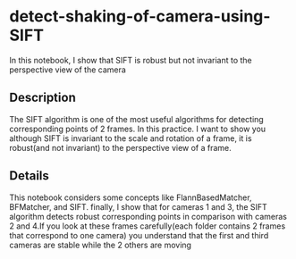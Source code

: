 # detect-shaking-of-camera-using-SIFT
In this notebook, I show that SIFT is robust but not invariant to the perspective view of the camera
## Description
The SIFT algorithm is one of the most useful algorithms for detecting corresponding points of 2 frames. 
In this practice. I want to show you although SIFT is invariant to the scale and rotation of a frame, it is robust(and not invariant) to the perspective view of a frame. 
## Details
This notebook considers some concepts like FlannBasedMatcher, BFMatcher, and SIFT. finally, I show that for cameras 1 and 3, the SIFT algorithm 
detects robust corresponding points in comparison with cameras 2 and 4.If you look at these frames carefully(each folder contains 2 frames that correspond to one camera)
you understand that the first and third cameras are stable while the 2 others are moving


